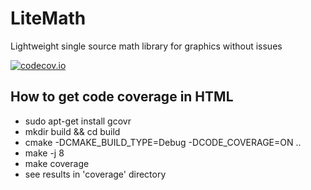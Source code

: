 # LiteMath
Lightweight single source math library for graphics without issues

[![codecov.io](https://codecov.io/gh/msu-graphics-group/LiteMath/coverage.svg?branch=master)](https://codecov.io/gh/msu-graphics-group/LiteMath?branch=master)

## How to get code coverage in HTML

* sudo apt-get install gcovr
* mkdir build && cd build 
* cmake -DCMAKE_BUILD_TYPE=Debug -DCODE_COVERAGE=ON ..
* make -j 8
* make coverage
* see results in 'coverage' directory

